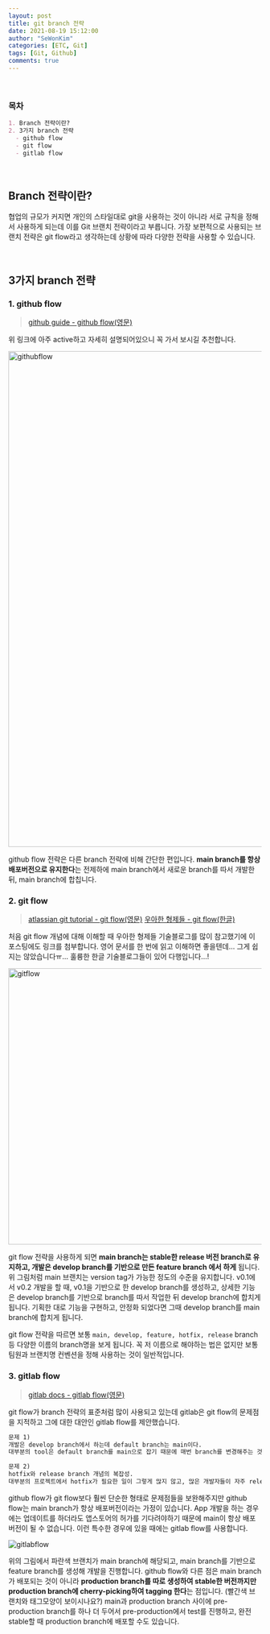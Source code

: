 ```yaml
---
layout: post
title: git branch 전략
date: 2021-08-19 15:12:00
author: "SeWonKim"
categories: [ETC, Git]
tags: [Git, Github]
comments: true
---
```


&nbsp;
&nbsp;

### 목차

```markdown
1. Branch 전략이란?
2. 3가지 branch 전략
  - github flow
  - git flow
  - gitlab flow
```

&nbsp;
&nbsp;

## Branch 전략이란?

협업의 규모가 커지면 개인의 스타일대로 git을 사용하는 것이 아니라 서로 규칙을 정해서 사용하게 되는데 이를 Git 브랜치 전략이라고 부릅니다. 가장 보편적으로 사용되는 브랜치 전략은 git flow라고 생각하는데 상황에 따라 다양한 전략을 사용할 수 있습니다.

&nbsp;
&nbsp;

## 3가지 branch 전략

### 1. github flow

> [github guide - github flow(영문)](https://guides.github.com/introduction/flow/)

위 링크에 아주 active하고 자세히 설명되어있으니 꼭 가서 보시길 추천합니다. 

<img width="985" alt="githubflow" src="https://user-images.githubusercontent.com/30452963/134520720-30d4a9e9-fad2-477b-9ba9-14833b266530.png">

github flow 전략은 다른 branch 전략에 비해 간단한 편입니다. **main branch를 항상 배포버전으로 유지한다**는 전제하에 main branch에서 새로운 branch를 따서 개발한 뒤, main branch에 합칩니다.

### 2. git flow

> [atlassian git tutorial - git flow(영문)](https://www.atlassian.com/git/tutorials/comparing-workflows/gitflow-workflow)
> [우아한 형제들 - git flow(한글)](https://techblog.woowahan.com/2553/)

처음 git flow 개념에 대해 이해할 때 우아한 형제들 기술블로그를 많이 참고했기에 이 포스팅에도 링크를 첨부합니다. 영어 문서를 한 번에 읽고 이해하면 좋을텐데... 그게 쉽지는 않았습니다ㅠ... 훌륭한 한글 기술블로그들이 있어 다행입니다...!

<img width="549" alt="gitflow" src="https://user-images.githubusercontent.com/30452963/134522674-0e032c64-8a2d-4e18-9169-382005d71035.png">

git flow 전략을 사용하게 되면 **main branch는 stable한 release 버전 branch로 유지하고, 개발은 develop branch를 기반으로 만든 feature branch 에서 하게** 됩니다. 위 그림처럼 main 브랜치는 version tag가 가능한 정도의 수준을 유지합니다. v0.1에서 v0.2 개발을 할 때, v0.1을 기반으로 한 develop branch를 생성하고, 상세한 기능은 develop branch를 기반으로 branch를 따서 작업한 뒤 develop branch에 합치게 됩니다. 기획한 대로 기능을 구현하고, 안정화 되었다면 그때 develop branch를 main branch에 합치게 됩니다.

git flow 전략을 따르면 보통 `main, develop, feature, hotfix, release` branch 등 다양한 이름의 branch명을 보게 됩니다. 꼭 저 이름으로 해야하는 법은 없지만 보통 팀원과 브랜치명 컨벤션을 정해 사용하는 것이 일반적입니다. 


### 3. gitlab flow

> [gitlab docs - gitlab flow(영문)](https://docs.gitlab.com/ee/topics/gitlab_flow.html)

git flow가 branch 전략의 표준처럼 많이 사용되고 있는데 gitlab은 git flow의 문제점을 지적하고 그에 대한 대안인 gitlab flow를 제안했습니다. 

```markdown
문제 1) 
개발은 develop branch에서 하는데 default branch는 main이다. 
대부분의 tool은 default branch를 main으로 잡기 때문에 매번 branch를 변경해주는 것이 귀찮을 수 있다.

문제 2)
hotfix와 release branch 개념의 복잡성.
대부분의 프로젝트에서 hotfix가 필요한 일이 그렇게 많지 않고, 많은 개발자들이 자주 release를 main에 병합하는 등의 실수를 한다.
```

github flow가 git flow보다 훨씬 단순한 형태로 문제점들을 보완해주지만 github flow는 main branch가 항상 배포버전이라는 가정이 있습니다. App 개발을 하는 경우에는 업데이트를 하더라도 앱스토어의 허가를 기다려야하기 때문에 main이 항상 배포버전이 될 수 없습니다. 이런 특수한 경우에 있을 때에는 gitlab flow를 사용합니다. 


![gitlabflow](https://user-images.githubusercontent.com/30452963/134528145-b294a3eb-cb3b-4766-9e6f-2de11cabd9ed.png)


위의 그림에서 파란색 브랜치가 main branch에 해당되고, main branch를 기반으로 feature branch를 생성해 개발을 진행합니다. github flow와 다른 점은 main branch가 배포되는 것이 아니라 **production branch를 따로 생성하여 stable한 버전까지만 production branch에 cherry-picking하여 tagging 한다**는 점입니다. (빨간색 브랜치와 태그모양이 보이시나요?) main과 production branch 사이에 pre-production branch를 하나 더 두어서 pre-production에서 test를 진행하고, 완전 stable할 때 production branch에 배포할 수도 있습니다.

&nbsp;
&nbsp;
